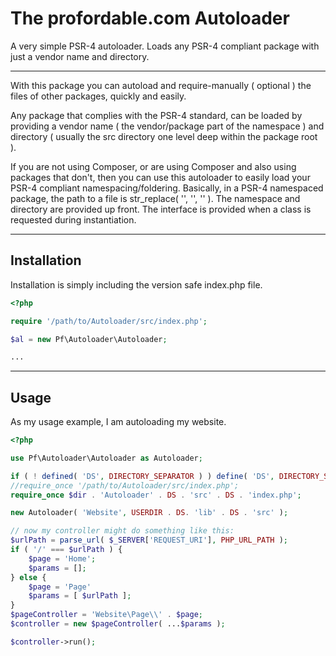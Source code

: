 # The profordable.com Autoloader
A very simple PSR-4 autoloader. Loads any PSR-4 compliant package with just a vendor name and directory.

---
With this package you can autoload and require-manually ( optional ) the files of other packages, quickly and easily.

Any package that complies with the PSR-4 standard, can be loaded by providing a vendor name ( the vendor/package part of the namespace ) and directory ( usually the src directory one level deep within the package root ).


If you are not using Composer, or are using Composer and also using packages that don't, then you can use this autoloader to easily load your PSR-4 compliant namespacing/foldering. Basically, in a PSR-4 namespaced package, the path to a file is str_replace( '<namespace>', '<directory>', '<interface>' ). The namespace and directory are provided up front. The interface is provided when a class is requested during instantiation.

---

## Installation

Installation is simply including the version safe index.php file.
```php
<?php

require '/path/to/Autoloader/src/index.php';

$al = new Pf\Autoloader\Autoloader;

...
```

---

## Usage

As my usage example, I am autoloading my website.

```php
<?php

use Pf\Autoloader\Autoloader as Autoloader;

if ( ! defined( 'DS', DIRECTORY_SEPARATOR ) ) define( 'DS', DIRECTORY_SEPARATOR );
//require_once '/path/to/Autoloader/src/index.php';
require_once $dir . 'Autoloader' . DS . 'src' . DS . 'index.php';

new Autoloader( 'Website', USERDIR . DS. 'lib' . DS . 'src' );

// now my controller might do something like this:
$urlPath = parse_url( $_SERVER['REQUEST_URI'], PHP_URL_PATH );
if ( '/' === $urlPath ) {
    $page = 'Home';
    $params = [];
} else {
    $page = 'Page'
    $params = [ $urlPath ];
}
$pageController = 'Website\Page\\' . $page;
$controller = new $pageController( ...$params );

$controller->run();

```
